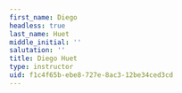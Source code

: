 ```yaml
---
first_name: Diego
headless: true
last_name: Huet
middle_initial: ''
salutation: ''
title: Diego Huet
type: instructor
uid: f1c4f65b-ebe8-727e-8ac3-12be34ced3cd
---
```

